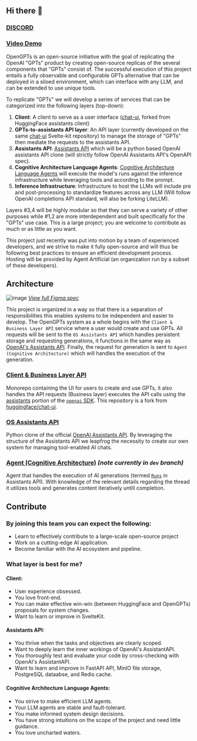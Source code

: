 ## Hi there 👋
### [DISCORD](https://discord.com/invite/K9hSNTTB)
### [Video Demo](https://youtu.be/yPdIEKb3jWc)

OpenGPTs is an open-source initiative with the goal of replicating the OpenAI "GPTs" product by creating open-source replicas of the several components that "GPTs" consist of. The successful execution of this project entails a fully observable and configurable GPTs alternative that can be deployed in a siloed environment, which can interface with any LLM, and can be extended to use unique tools.

To replicate "GPTs" we will develop a series of services that can be categorized into the following layers (top-down):

1. **Client**: A client to serve as a user interface ([chat-ui](https://github.com/OpenGPTs-platform/chat-ui), forked from HuggingFace assistants client)
2. **GPTs-to-assistants API layer**: An API layer (currently developed on the same [chat-ui](https://github.com/OpenGPTs-platform/chat-ui) Svelte-kit repository) to manage the storage of "GPTs" then mediate the requests to the assistants API.
3. **Assistants API**: [Assistants API](https://github.com/OpenGPTs-platform/assistants-api) which will be a python based OpenAI assistants API clone (will strictly follow OpenAI Assistants API's OpenAPI spec).
4. **Cognitive Architecture Language Agents**: [Cognitive Architecture Language Agents](https://github.com/OpenGPTs-platform/agent_artificial_tools) will execute the model's runs against the inference infrastructure while leveraging tools and according to the prompt. 
5. **Inference Infrastructure**: Infrastructure to host the LLMs will include pre and post-processing to standardize features across any LLM (Will follow OpenAI completions API standard, will also be forking LiteLLM).

Layers #3,4 will be highly modular so that they can serve a variety of other purposes while #1,2 are more interdependent and built specifically for the "GPTs" use case.
This is a large project; you are welcome to contribute as much or as little as you want.

This project just recently was put into motion by a team of experienced developers, and we strive to make it fully open-source and will thus be following best practices to ensure an efficient development process. Hosting will be provided by Agent Artificial (an organization run by a subset of these developers).
## Architecture
![image](https://github.com/OpenGPTs-platform/.github/assets/37946988/30879977-3940-401f-81a8-2b5786b6364b)
[_View full Figma spec_](https://www.figma.com/file/RBobTMUNS6EtelpTDyYqnA/Open-GPTs?type=whiteboard&node-id=0%3A1&t=Ga2G6MUOUiNjqe3l-1)

This project is organized in a way so that there is a separation of responsibilities this enables systems to be independent and easier to develop. The OpenGPTs system as a whole begins with the `Client & Business Layer API` service where a user would create and use GPTs. All requests will be sent to the `OS Assistants API` which handles persistent storage and requesting generations, it functions in the same way as [OpenAI's Assistants API](https://platform.openai.com/docs/assistants/). Finally, the request for generation is sent to `Agent (Cognitive Architecture)` which will handles the execution of the generation.
### [Client & Business Layer API](https://github.com/OpenGPTs-platform/chat-ui)
Monorepo containing the UI for users to create and use GPTs, it also handles the API requests (Business layer) executes the API calls using the [assistants](https://platform.openai.com/docs/assistants) portion of the [`openai` SDK](https://platform.openai.com/docs/libraries/python-library). This repository is a fork from [huggingface/chat-ui](https://github.com/huggingface/chat-ui).
### [OS Assistants API](https://github.com/OpenGPTs-platform/assistants-api)
Python clone of the official [OpenAI Assistants API](https://platform.openai.com/docs/assistants). By leveraging the structure of the Assistants API we leapfrog the necessity to create our own system for managing tool-enabled AI chats.
### [Agent (Cognitive Architecture)](https://github.com/Bakobiibizo/HexAmerous/tree/dev) _(note currently in `dev` branch)_
Agent that handles the execution of AI generations (termed [`Runs`](https://platform.openai.com/docs/assistants/how-it-works/runs-and-run-steps) in Assistants API). With knowledge of the relevant details regarding the thread it utilizes tools and generates content iteratively untill completion.

## Contribute

### By joining this team you can expect the following:
- Learn to effectively contribute to a large-scale open-source project
- Work on a cutting-edge AI application.
- Become familiar with the AI ecosystem and pipeline.

### What layer is best for me?
#### Client:
- User experience obsessed.
- You love front-end.
- You can make effective win-win (between HuggingFace and OpenGPTs) proposals for system changes.
- Want to learn or improve in SvelteKit.
#### Assistants API:
- You thrive when the tasks and objectives are clearly scoped.
- Want to deeply learn the inner workings of OpenAI's AssistantAPI.
- You thoroughly test and evaluate your code by cross-checking with OpenAI's AssistantAPI.
- Want to learn and improve in FastAPI API, MinIO file storage, PostgreSQL dataabse, and Redis cache.
#### Cognitive Architecture Language Agents:
- You strive to make efficient LLM agents.
- Your LLM agents are stable and fault-tolerant. 
- You make informed system design decisions.
- You have strong intuitions on the scope of the project and need little guidance.
- You love uncharted waters.


